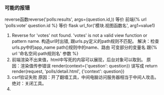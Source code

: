 ### 可能的报错
reverse函数reverse('polls:results', args=(question.id,))
等价 前端{% url 'polls:vote' question.id %}
等价 flask url_for('模块.视图函数名', arg1=value1)
1. Reverse for 'votes' not found. 'votes' is not a valid view function or pattern name. 构造url时出错, 跟urls.py定义的path规则不匹配。
解决：检查urls.py中的app_name path()规则中的name、路由 可变部分的变量名 跟{% url '命名空间:path规则名' 参数 %}
2. 前端渲染不出来值，html中写死的内容可以展现，后台对象可以取到。
原因：渲染值传参错误 render(context={'question': question}) 误写成 return render(request, 'polls/detail.html', {'context': question})
3. csrf验证失败
原因：开了翻墙工具，中间电脑访问服务器相当于中间人攻击。绝对：关闭工具。
4. 